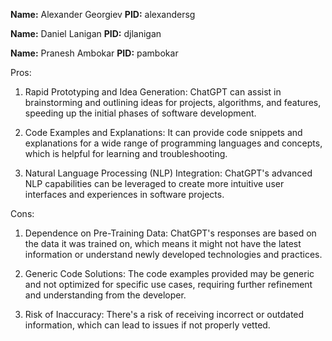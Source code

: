 **Name:** Alexander Georgiev **PID:** alexandersg

**Name:** Daniel Lanigan **PID:** djlanigan

**Name:** Pranesh Ambokar **PID:** pambokar

Pros:
1. Rapid Prototyping and Idea Generation:
ChatGPT can assist in brainstorming and outlining ideas for projects, algorithms, and features, speeding up the initial phases of software development.

2. Code Examples and Explanations:
It can provide code snippets and explanations for a wide range of programming languages and concepts, which is helpful for learning and troubleshooting.

3. Natural Language Processing (NLP) Integration:
ChatGPT's advanced NLP capabilities can be leveraged to create more intuitive user interfaces and experiences in software projects.

Cons:
1. Dependence on Pre-Training Data:
ChatGPT's responses are based on the data it was trained on, which means it might not have the latest information or understand newly developed technologies and practices.

2. Generic Code Solutions:
The code examples provided may be generic and not optimized for specific use cases, requiring further refinement and understanding from the developer.

3. Risk of Inaccuracy:
There's a risk of receiving incorrect or outdated information, which can lead to issues if not properly vetted.
